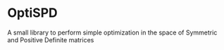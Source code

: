 # OptiSPD
A small library to perform simple optimization in the space of Symmetric and Positive Definite matrices
